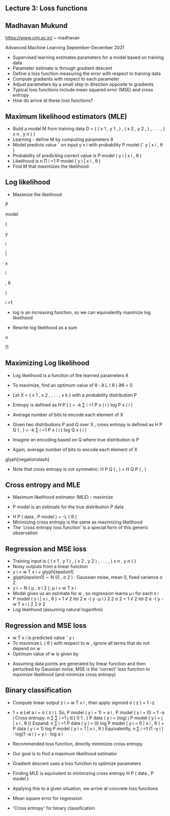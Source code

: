 ## Lecture 3: Loss functions

## Madhavan Mukund

https://www.cmi.ac.in/ ~ madhavan

Advanced Machine Learning September-December 2021

- Supervised learning estimates parameters for a model based on training data
- Parameter estimate is through gradient descent
- Define a loss function measuring the error with respect to training data
- Compute gradients with respect to each parameter
- Adjust parameters by a small step in direction opposite to gradients
- Typical loss functions include mean squared error (MSE) and cross entropy
- How do arrive at these loss functions?

## Maximum likelihood estimators (MLE)

- Build a model M from training data D = { ( x 1 , y 1 , ) , ( x 2 , y 2 , ) , . . . , ( x n , y n ) }
- Learning - define M by computing parameters θ
- Model predicts value ˆ on input y x i with probability P model (ˆ y | x i , θ )
- Probability of predicting correct value is P model ( y i | x i , θ )
- Likelihood is n ∏ i =1 P model ( y i | x i , θ )
- Find M that maximizes the likelihood

## Log likelihood

- Maximize the likelihood

P

model

(

y

i

|

x

i

, θ

)

i =1

- log is an increasing function, so we can equivalently maximize log likelihood

<!-- formula-not-decoded -->

- Rewrite log likelihood as a sum

<!-- formula-not-decoded -->

n

∏

## Maximizing Log likelihood

<!-- formula-not-decoded -->

<!-- formula-not-decoded -->

<!-- formula-not-decoded -->

- Log likelihood is a function of the learned parameters θ

<!-- formula-not-decoded -->

- To maximize, find an optimum value of θ : ∂ L ( θ ) ∂θ = 0

- Let X = { x 1 , x 2 , . . . , x k } with a probability distribution P
- Entropy is defined as H P ( ) = -k ∑ i =1 P x ( i ) log P x ( i )
- Average number of bits to encode each element of X
- Given two distributions P and Q over X , cross entropy is defined as H P Q ( , ) = -k ∑ i =1 P x ( i ) log Q x ( i )
- Imagine an encoding based on Q where true distribution is P
- Again, average number of bits to encode each element of X

glyph[negationslash]

- Note that cross entropy is not symmetric: H P Q ( , ) = H Q P ( , )

## Cross entropy and MLE

- Maximum likelihood estimator (MLE) - maximize

<!-- formula-not-decoded -->

- P model is an estimate for the true distribution P data

<!-- formula-not-decoded -->

- H P ( data , P model ) = -L ( θ )
- Minimizing cross entropy is the same as maximizing likelihood
- The 'cross entropy loss function' is a special form of this generic observation

## Regression and MSE loss

- Training input is { ( x 1 , y 1 ) , ( x 2 , y 2 ) , . . . , ( x n , y n ) }
- Noisy outputs from a linear function
- y i = w T x i + glyph[epsilon1]
- glyph[epsilon1] ∼ N (0 , σ 2 ) : Gaussian noise, mean 0, fixed variance σ 2
- y i ∼ N ( µ , σ i 2 ), µ i = w T x i
- Model gives us an estimate for w , so regression learns µ i for each x i
- P model ( y i | x i , θ ) = 1 √ 2 πσ 2 e -( y -µ i ) 2 2 σ 2 = 1 √ 2 πσ 2 e -( y -w T x i ) 2 2 σ 2
- Log likelihood (assuming natural logarithm)

<!-- formula-not-decoded -->

## Regression and MSE loss

<!-- formula-not-decoded -->

- w T x i is predicted value ˆ y i
- To maximize L ( θ ) with respect to w , ignore all terms that do not depend on w
- Optimum value of w is given by

<!-- formula-not-decoded -->

- Assuming data points are generated by linear function and then perturbed by Gaussian noise, MSE is the 'correct' loss function to maximize likelihood (and minimize cross entropy)

## Binary classification

- Compute linear output z i = w T x i , then apply sigmoid σ ( z ) = 1 -z
- 1 + e Let a i = σ ( z i ). So, P model ( y i = 1) = a i , P model ( y i = 0) = 1 -a i Cross entropy: n ∑ ∑ i =1 j ∈{ 0 1 , } P data ( y i = )log( j P model ( y i = j | x i , θ )) Expand: n ∑ i =1 P data ( y i = 0) log P model ( y i = 0 | x i , θ ) + P data ( y i = 1) log P model ( y i = 1 | x i , θ ) Equivalently, n ∑ i =1 (1 -y i ) · log(1 -a i ) + y i · log a i
- Recommended loss function, directly minimizes cross entropy

- Our goal is to find a maximum likelihood estimator
- Gradient descent uses a loss function to optimize parameters
- Finding MLE is equivalent to minimizing cross entropy H P ( data , P model )
- Applying this to a given situation, we arrive at concrete loss functions
- Mean square error for regression
- 'Cross entropy' for binary classification